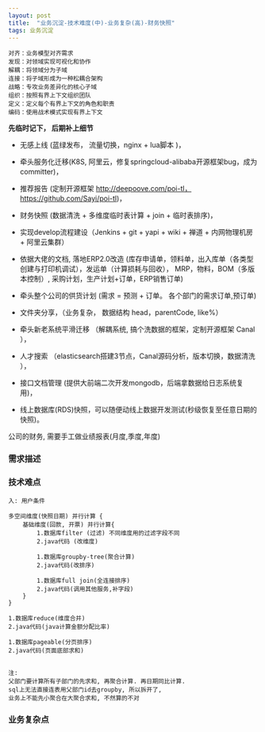 ```yaml
---
layout: post
title:  "业务沉淀-技术难度(中)-业务复杂(高)-财务快照"
tags: 业务沉淀
---
```


    对齐：业务模型对齐需求
    发现：对领域实现可视化和协作
    解耦：将领域分为子域
    连接：将子域形成为一种松耦合架构
    战略：专攻业务差异化的核心子域
    组织：按照有界上下文组织团队
    定义：定义每个有界上下文的角色和职责
    编码：使用战术模式实现有界上下文

**先临时记下， 后期补上细节**

- 无感上线 (蓝绿发布， 流量切换，nginx + lua脚本 )， 

- 牵头服务化迁移(K8S, 阿里云，修复springcloud-alibaba开源框架bug，成为committer)，
 
- 推荐报告 (定制开源框架 http://deepoove.com/poi-tl， https://github.com/Sayi/poi-tl)， 

- 财务快照 (数据清洗 + 多维度临时表计算 + join + 临时表排序)，

- 实现develop流程建设（Jenkins + git + yapi + wiki + 禅道 + 内网物理机房 + 阿里云集群）

- 依据大佬的文档, 落地ERP2.0改造 (库存申请单，领料单，出入库单（各类型创建与打印机调试），发运单（计算损耗与回收）， MRP，物料，BOM（多版本控制）, 采购计划，生产计划+订单，ERP销售订单)

- 牵头整个公司的供货计划 (需求 = 预测 + 订单。 各个部门的需求订单,预订单)

- 文件夹分享，（业务复杂， 数据结构 head，parentCode, like%）

- 牵头新老系统平滑迁移 （解耦系统, 搞个洗数据的框架，定制开源框架 Canal ），

- 人才搜索 （elasticsearch搭建3节点，Canal源码分析，版本切换，数据清洗 ），

- 接口文档管理 (提供大前端二次开发mongodb，后端拿数据给日志系统复用)， 

- 线上数据库(RDS)快照，可以随便动线上数据开发测试(秒级恢复至任意日期的快照)。


公司的财务, 需要手工做业绩报表(月度,季度,年度) 


### 需求描述


### 技术难点

    入: 用户条件
    
    多空间维度(快照日期) 并行计算 {
        基础维度(回款, 开票) 并行计算{
            1.数据库filter (过滤) 不同维度用的过滤字段不同
            2.java代码 (改维度)
            
            1.数据库groupby-tree(聚合计算) 
            2.java代码(改排序)
            
            1.数据库full join(全连接排序)
            2.java代码(调用其他服务,补字段)
        }
    }
    
    1.数据库reduce(维度合并)
    2.java代码(java计算金额分配比率)
    
    1.数据库pageable(分页排序)
    2.java代码(页面底部求和)
    
    
    注: 
    父部门要计算所有子部门的先求和, 再聚合计算. 再日期同比计算.
    sql上无法直接连表用父部门id去groupby, 所以拆开了,
    业务上不能先小聚合在大聚合求和, 不然算的不对

    
### 业务复杂点


